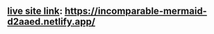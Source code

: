 ## [live site link](https://incomparable-mermaid-d2aaed.netlify.app/): https://incomparable-mermaid-d2aaed.netlify.app/